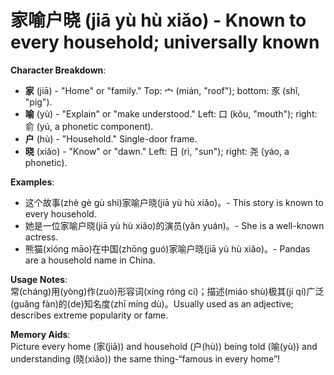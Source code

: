# **家喻户晓 (jiā yù hù xiǎo) - Known to every household; universally known**

**Character Breakdown**:  
- **家** (jiā) - "Home" or "family." Top: 宀 (mián, "roof"); bottom: 豕 (shǐ, "pig").  
- **喻** (yù) - "Explain" or "make understood." Left: 口 (kǒu, "mouth"); right: 俞 (yú, a phonetic component).  
- **户** (hù) - "Household." Single-door frame.  
- **晓** (xiǎo) - "Know" or "dawn." Left: 日 (rì, "sun"); right: 尧 (yáo, a phonetic).

**Examples**:  
- 这个故事(zhè gè gù shì)家喻户晓(jiā yù hù xiǎo)。- This story is known to every household.  
- 她是一位家喻户晓(jiā yù hù xiǎo)的演员(yǎn yuán)。- She is a well-known actress.  
- 熊猫(xióng māo)在中国(zhōng guó)家喻户晓(jiā yù hù xiǎo)。- Pandas are a household name in China.

**Usage Notes**:  
常(cháng)用(yòng)作(zuò)形容词(xíng róng cí)；描述(miáo shù)极其(jí qí)广泛(guǎng fàn)的(de)知名度(zhī míng dù)。Usually used as an adjective; describes extreme popularity or fame.

**Memory Aids**:  
Picture every home (家(jiā)) and household (户(hù)) being told (喻(yù)) and understanding (晓(xiǎo)) the same thing-“famous in every home”!